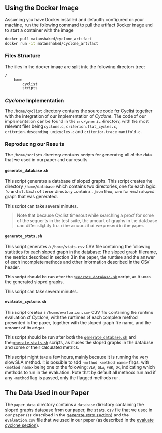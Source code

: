 ## Using the Docker Image
Assuming you have Docker installed and defaultly configured on your machine, run the following command to pull the artifact Docker image and to start a container with the image:
```bash
docker pull matanshaked/cyclone_artifact
docker run -it matanshaked/cyclone_artifact
```

### Files Structure
The files in the docker image are split into the following directory tree:
```
/
    home
        cyclist
        scripts
```

### *Cyclone* Implementation
The `/home/cyclist` directory contains the source code for Cyclist together with the integration of our implementation of *Cyclone*.
The code of our implementation can be found in the `src/generic` directory, with the most relevant files being `cyclone.c`, `criterion.flat_cycles.c`, `criterion.descending_unicycles.c` and `criterion.trace_manifold.c`.


### Reproducing our Results
The `/home/scripts` directory contains scripts for generating all of the data that we used in our paper and our results.

#### `generate_database.sh`
This script generates a database of sloped graphs.
This script creates the directory `/home/database` which contains two directories, one for each logic: `fo` and `sl`.
Each of these directory contains `.json` files, one for each sloped graph that was generated.

This script can take several minutes.

> Note that because Cyclist timesout while searching a proof for some of the sequents in the test suite, the amount of graphs in the database can differ slightly from the amount that we present in the paper.


#### `generate_stats.sh`
This script generates a `/home/stats.csv` CSV file containing the following statistics for each sloped graph in the database:
The sloped graph filename, the metrics described in section 3 in the paper, the runtime and the answer of each incomplete methods and other information described in the CSV header.

This script should be run after the [`generate_database.sh`](#generate_databasesh) script, as it uses the generated sloped graphs.

This script can take several minutes.


#### `evaluate_cyclone.sh`
This script creates a `/home/evaluation.csv` CSV file containing the runtime evaluation of *Cyclone*, with the runtimes of each complete method presented in the paper, together with the sloped graph file name, and the amount of its edges.

This script should be run after both the [`generate_database.sh`](#generate_databasesh) and the[`generate_stats.sh`](#generate_statssh) scripts, as it uses the sloped graphs in the database and some of their calculated metrics.

This script might take a few hours, mainly because it is running the very slow SLA method. 
It is possible to add `-method <method name>` flags, with `<method name>` being one of the following: `VLA`, `SLA`, `FWK`, `OR`, indicating which methods to run in the evaluation.
Note that by default all methods run and if any `-method` flag is passed, only the flagged methods run.


## The Data Used in our Paper
The `paper_data` directory contains a `database` directory containing the sloped graphs database from our paper, the `stats.csv` file that we used in our paper (as described in the [generate stats section](#generate_statssh)) and the `evaluation.csv` file that we used in our paper (as described in the [evaluate cyclone section](#evaluate_cyclonesh)).
